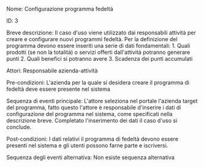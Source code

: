Nome: Configurazione programma fedeltà

ID: 3

Breve descrizione: Il caso d'uso viene utilizzato dai responsabili attività per creare e configurare nuovi programmi fedeltà. Per la definizione del programma devono essere inseriti una serie di dati fondamentali:
    1. Quali prodotti (se non la totalità) o servizi offerti dall'attività potranno generare punti
    2. Quali benefici si potranno avere
    3. Scadenza dei punti accumulati

Attori: Responsabile azienda-attività

Pre-condizioni: L'azienda per la quale si desidera creare il programma di fedeltà deve essere presente nel sistema

Sequenza di eventi principale: L'attore seleziona nel portale l'azienda target del programma, fatto questo l'attore è responsabile d'inserire i dati di configurazione del programma nel sistema, come specificati nella descrizione breve. Completato l'inserimento dei dati il caso d'uso si conclude.

Post-condizioni: I dati relativi il programma di fedeltà devono essere presenti nel sistema e gli utenti possono farne parte e iscriversi.

Sequenza degli eventi alternativa: Non esiste sequenza alternativa